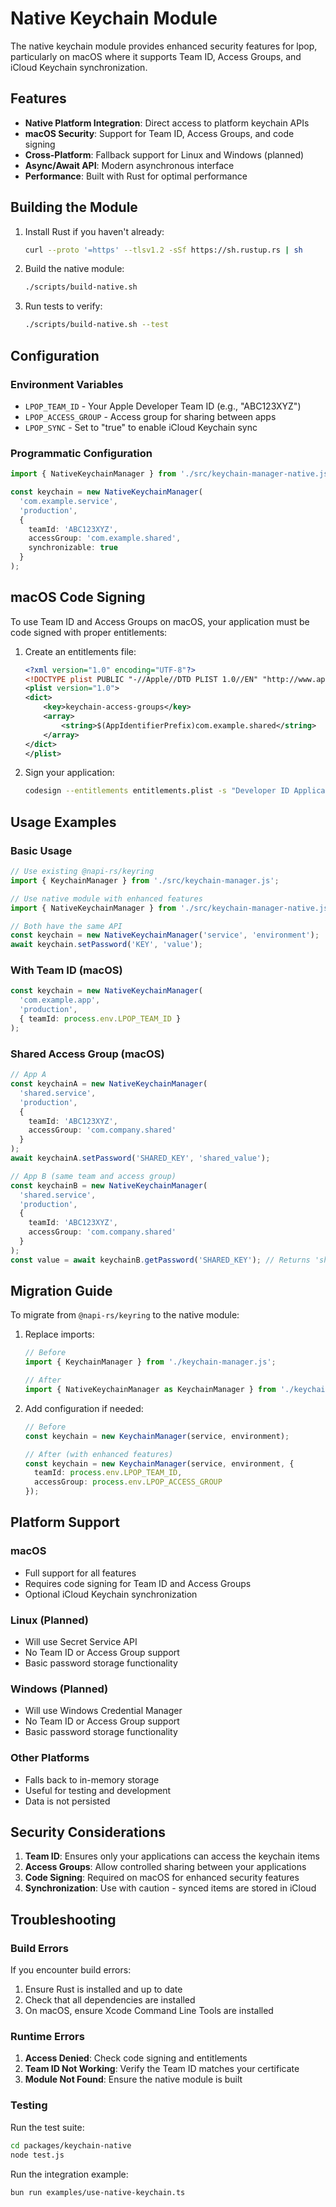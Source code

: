# Native Keychain Module

The native keychain module provides enhanced security features for lpop, particularly on macOS where it supports Team ID, Access Groups, and iCloud Keychain synchronization.

## Features

- **Native Platform Integration**: Direct access to platform keychain APIs
- **macOS Security**: Support for Team ID, Access Groups, and code signing
- **Cross-Platform**: Fallback support for Linux and Windows (planned)
- **Async/Await API**: Modern asynchronous interface
- **Performance**: Built with Rust for optimal performance

## Building the Module

1. Install Rust if you haven't already:
   ```bash
   curl --proto '=https' --tlsv1.2 -sSf https://sh.rustup.rs | sh
   ```

2. Build the native module:
   ```bash
   ./scripts/build-native.sh
   ```

3. Run tests to verify:
   ```bash
   ./scripts/build-native.sh --test
   ```

## Configuration

### Environment Variables

- `LPOP_TEAM_ID` - Your Apple Developer Team ID (e.g., "ABC123XYZ")
- `LPOP_ACCESS_GROUP` - Access group for sharing between apps
- `LPOP_SYNC` - Set to "true" to enable iCloud Keychain sync

### Programmatic Configuration

```typescript
import { NativeKeychainManager } from './src/keychain-manager-native.js';

const keychain = new NativeKeychainManager(
  'com.example.service',
  'production',
  {
    teamId: 'ABC123XYZ',
    accessGroup: 'com.example.shared',
    synchronizable: true
  }
);
```

## macOS Code Signing

To use Team ID and Access Groups on macOS, your application must be code signed with proper entitlements:

1. Create an entitlements file:
   ```xml
   <?xml version="1.0" encoding="UTF-8"?>
   <!DOCTYPE plist PUBLIC "-//Apple//DTD PLIST 1.0//EN" "http://www.apple.com/DTDs/PropertyList-1.0.dtd">
   <plist version="1.0">
   <dict>
       <key>keychain-access-groups</key>
       <array>
           <string>$(AppIdentifierPrefix)com.example.shared</string>
       </array>
   </dict>
   </plist>
   ```

2. Sign your application:
   ```bash
   codesign --entitlements entitlements.plist -s "Developer ID Application: Your Name (TEAMID)" your-app
   ```

## Usage Examples

### Basic Usage

```typescript
// Use existing @napi-rs/keyring
import { KeychainManager } from './src/keychain-manager.js';

// Use native module with enhanced features
import { NativeKeychainManager } from './src/keychain-manager-native.js';

// Both have the same API
const keychain = new NativeKeychainManager('service', 'environment');
await keychain.setPassword('KEY', 'value');
```

### With Team ID (macOS)

```typescript
const keychain = new NativeKeychainManager(
  'com.example.app',
  'production',
  { teamId: process.env.LPOP_TEAM_ID }
);
```

### Shared Access Group (macOS)

```typescript
// App A
const keychainA = new NativeKeychainManager(
  'shared.service',
  'production',
  {
    teamId: 'ABC123XYZ',
    accessGroup: 'com.company.shared'
  }
);
await keychainA.setPassword('SHARED_KEY', 'shared_value');

// App B (same team and access group)
const keychainB = new NativeKeychainManager(
  'shared.service',
  'production',
  {
    teamId: 'ABC123XYZ',
    accessGroup: 'com.company.shared'
  }
);
const value = await keychainB.getPassword('SHARED_KEY'); // Returns 'shared_value'
```

## Migration Guide

To migrate from `@napi-rs/keyring` to the native module:

1. Replace imports:
   ```typescript
   // Before
   import { KeychainManager } from './keychain-manager.js';
   
   // After
   import { NativeKeychainManager as KeychainManager } from './keychain-manager-native.js';
   ```

2. Add configuration if needed:
   ```typescript
   // Before
   const keychain = new KeychainManager(service, environment);
   
   // After (with enhanced features)
   const keychain = new KeychainManager(service, environment, {
     teamId: process.env.LPOP_TEAM_ID,
     accessGroup: process.env.LPOP_ACCESS_GROUP
   });
   ```

## Platform Support

### macOS
- Full support for all features
- Requires code signing for Team ID and Access Groups
- Optional iCloud Keychain synchronization

### Linux (Planned)
- Will use Secret Service API
- No Team ID or Access Group support
- Basic password storage functionality

### Windows (Planned)
- Will use Windows Credential Manager
- No Team ID or Access Group support
- Basic password storage functionality

### Other Platforms
- Falls back to in-memory storage
- Useful for testing and development
- Data is not persisted

## Security Considerations

1. **Team ID**: Ensures only your applications can access the keychain items
2. **Access Groups**: Allow controlled sharing between your applications
3. **Code Signing**: Required on macOS for enhanced security features
4. **Synchronization**: Use with caution - synced items are stored in iCloud

## Troubleshooting

### Build Errors

If you encounter build errors:

1. Ensure Rust is installed and up to date
2. Check that all dependencies are installed
3. On macOS, ensure Xcode Command Line Tools are installed

### Runtime Errors

1. **Access Denied**: Check code signing and entitlements
2. **Team ID Not Working**: Verify the Team ID matches your certificate
3. **Module Not Found**: Ensure the native module is built

### Testing

Run the test suite:
```bash
cd packages/keychain-native
node test.js
```

Run the integration example:
```bash
bun run examples/use-native-keychain.ts
```